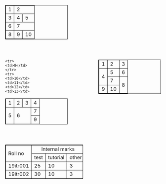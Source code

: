 <html>
<style>
table, th, td {
  border:1px solid black;
}
</style>
<body>

<table style="width:40%">
  <tr>
    <td>1</td>
    <td colspan="2">2</td>
  </tr>
  <tr>
    <td>3</td>
    <td>4</td>
    <td>5</td>
  </tr>
  <tr>
    <td>6</td>
    <td colspan="2">7</td>
  </tr>
  <tr>
  <td>8</td>
  <td>9</td>
  <td>10</td>
</table>
<br>
<br>
<table style="width:40%" align="right">
    <tr>
      <td>1</td>
      <td>2</td>
      <td>3</td>
    </tr>
    <tr>
      <td rowspan="2">4</td>
      <td>5</td>
      <td>6</td>
    </tr>
    <tr>
      <td>7</td>
      <td rowspan="2">8</td>
    </tr>
    <tr>
    <td>9</td>
    <td>10</td>
  </table>
  
  <table style="width:40%">
    <tr>
      <td>1</td>
      <td>2</td>
      <td>3</td>
      <td>4</td>
    </tr>
    <tr>
      <td rowspan="2">5</td>
      <td rowspan="3" colspan="2">6</td>
      <td>7</td>
    </tr>
    <tr>
    <td rowspan="2">9</td>
    </tr>
    
    <tr>
    <td>8</td>
    </tr>
    <tr>
    <td>10</td>
    <td>11</td>
    <td>12</td>
    <td>13</td>
  </table>

  <br>
  <br>
  <table style="width:50%">
    <tr>
      <td rowspan="2">Roll no</td>
      <td colspan="3" align="center">Internal marks</td>
      <td rowspan="2" align="center">Total <br>marks</td>
    </tr>
    <tr>
    <td>test</td>
    <td>tutorial</td>
    <td>other</td>
    </tr>
    <tr>
    <td>19itr001</td>
    <td>25</td>
    <td>10</td>
    <td>3</td>
    <td>38</td>
    </tr>
    <tr>
    <td>19itr002</td>
    <td>30</td>
    <td>10</td>
    <td>3</td>
    <td>43</td>
    </tr>
    
    
    
  </table>
  
  
  
  


</body>
</html>


